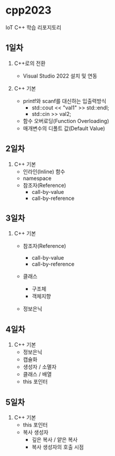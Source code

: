 # cpp2023
IoT C++ 학습 리포지토리

## 1일차
1. C++로의 전환
    - Visual Studio 2022 설치 및 연동

2. C++ 기본
    - printf와 scanf를 대신하는 입출력방식
        - std::cout << "val1" >> std::endl;
        - std::cin >> val2;
    - 함수 오버로딩(Function Overloading)
    - 매개변수의 디폴트 값(Default Value)

## 2일차
1. C++ 기본
    - 인라인(Inline) 함수
    - namespace
    - 참조자(Reference)
        - call-by-value
        - call-by-reference

## 3일차
1. C++ 기본
    - 참조자(Reference)
        - call-by-value
        - call-by-reference
    - 클래스
        - 구조체
        - 객체지향
    
    - 정보은닉

## 4일차
1. C++ 기본
    - 정보은닉
    - 캡슐화
    - 생성자 / 소멸자
    - 클래스 / 배열
    - this 포인터

## 5일차
1. C++ 기본
    - this 포인터
    - 복사 생성자
        - 깊은 복사 / 얕은 복사
        - 복사 생성자의 호출 시점